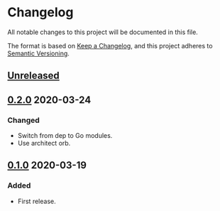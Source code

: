 # Changelog

All notable changes to this project will be documented in this file.

The format is based on [Keep a Changelog](https://keepachangelog.com/en/1.0.0/),
and this project adheres to [Semantic Versioning](https://semver.org/spec/v2.0.0.html).



## [Unreleased]



## [0.2.0] 2020-03-24

### Changed

- Switch from dep to Go modules.
- Use architect orb.



## [0.1.0] 2020-03-19

### Added

- First release.



[Unreleased]: https://github.com/giantswarm/ipam/compare/v0.2.0...HEAD
[0.2.0]: https://github.com/giantswarm/ipam/compare/v0.1.0...v0.2.0
[0.1.0]: https://github.com/giantswarm/ipam/releases/tag/v0.1.0
